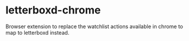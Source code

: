 # letterboxd-chrome
Browser extension to replace the watchlist actions available in chrome to map to letterboxd instead.
